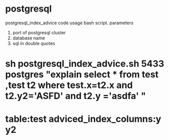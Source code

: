 # postgresql
postgresql_index_advice code usage
bash script.
parameters 
1. port of postgresql cluster
2. database name
3. sql in double quotes 

# sh  postgresql_index_advice.sh 5433 postgres "explain select * from test ,test t2 where test.x=t2.x and   t2.y2='ASFD' and t2.y ='asdfa' "
# table:test adviced_index_columns:y y2
